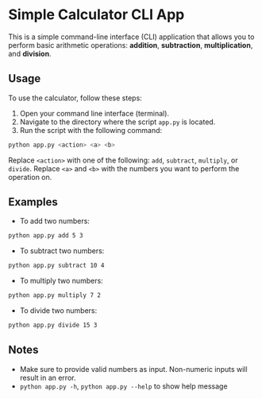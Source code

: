 # Simple Calculator CLI App

This is a simple command-line interface (CLI) application that allows you to perform basic arithmetic operations: **addition**, **subtraction**, **multiplication**, and **division**.

## Usage

To use the calculator, follow these steps:

1. Open your command line interface (terminal).
2. Navigate to the directory where the script `app.py` is located.
3. Run the script with the following command:

```bash
python app.py <action> <a> <b>
```

Replace `<action>` with one of the following: `add`, `subtract`, `multiply`, or `divide`.
Replace `<a>` and `<b>` with the numbers you want to perform the operation on.

## Examples

- To add two numbers:

```bash
python app.py add 5 3
```

- To subtract two numbers:

```bash
python app.py subtract 10 4
```

- To multiply two numbers:

```bash
python app.py multiply 7 2
```

- To divide two numbers:

```bash
python app.py divide 15 3
```

## Notes

- Make sure to provide valid numbers as input. Non-numeric inputs will result in an error.
- `python app.py -h`, `python app.py --help` to show help message
